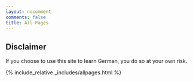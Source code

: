 ```yaml
---
layout: nocomment
comments: false
title: All Pages
---
```

## Disclaimer

If you choose to use this site to learn German, you do so at your own risk.

{% include_relative _includes/allpages.html %}
